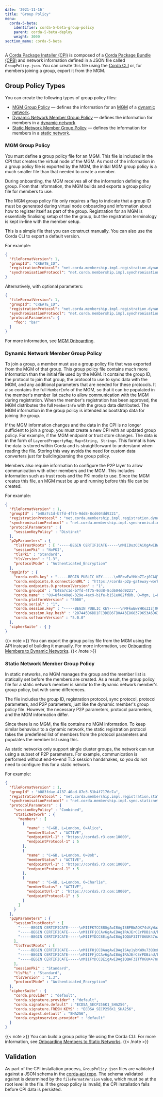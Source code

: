 ```yaml
---
date: '2021-11-16'
title: "Group Policy"
menu:
  corda-5-beta:
    identifier: corda-5-beta-group-policy
    parent: corda-5-beta-deploy
    weight: 3000
section_menu: corda-5-beta
---
```

A [Corda Package Installer (CPI)](../introduction/key-concepts.html#corda-package-installer-cpi) is composed of a [Corda Package Bundle (CPB)](../introduction/key-concepts.html#corda-package-bundles-cpbs) and network information defined in a JSON file called `GroupPolicy.json`.
You can create this file using the [Corda CLI](cli-commands.html) or, for members joining a group, export it from the MGM.

## Group Policy Types

You can create the following types of group policy files:
* [MGM Group Policy](#mgm-group-policy) — defines the information for an [MGM](../introduction/key-concepts.html#membership-management) of a [dynamic network](../deploying/network-types.html#dynamic-networks).
* [Dynamic Network Member Group Policy](#dynamic-network-member-group-policy) — defines the information for members in a [dynamic network](network-types.html#dynamic-networks).
* [Static Network Member Group Policy](#static-network-member-group-policy) — defines the information for members in a [static network](network-types.html#static-networks).

### MGM Group Policy

You must define a group policy file for an MGM. This file is included in the CPI that creates the virtual node of the MGM.
As most of the information in a group policy file is exported by the MGM, the initial MGM group policy is a much smaller file than that needed to create a member.

During onboarding, the MGM receives all of the information defining the group.
From that information, the MGM builds and exports a group policy file for members to use.

The MGM group policy file only requires a flag to indicate that a group ID must be generated during virtual node onboarding and information about how to register itself as part of the group.
Registration for an MGM is essentially finalising setup of the the group, but the registration terminology is kept in-line with the member setup.

This is a simple file that you can construct manually. You can also use the Corda CLI to export a default version.

For example:

``` json
{
  "fileFormatVersion": 1,
  "groupId": "CREATE_ID",
  "registrationProtocol": "net.corda.membership.impl.registration.dynamic.mgm.MGMRegistrationService",
  "synchronisationProtocol": "net.corda.membership.impl.synchronisation.MgmSynchronisationServiceImpl"
}
```

Alternatively, with optional parameters:
``` json
{
  "fileFormatVersion": 1,
  "groupId": "CREATE_ID",
  "registrationProtocol": "net.corda.membership.impl.registration.dynamic.mgm.MGMRegistrationService",
  "synchronisationProtocol": "net.corda.membership.impl.synchronisation.MgmSynchronisationServiceImpl",
  "protocolParameters": {
    "foo": "bar"
  }
}
```

For more information, see [MGM Onboarding](../deployment-tutorials/membership/mgm-onboarding.html).

### Dynamic Network Member Group Policy

To join a group, a member must use a group policy file that was exported from the MGM of that group.
This group policy file contains much more information than the initial file used by the MGM.
It contains the group ID, the protocol to join that group, the protocol to use to sync data with the MGM, and any additional parameters that are needed for these protocols.
It also contains the full `MemberInfo` of the MGM, so that it can be populated in the member's member list cache to allow communication with the MGM during registration.
When the member's registration has been approved, the MGM distributes the full `MemberInfo` with the group data distributed.
The MGM information in the group policy is intended as bootstrap data for joining the group.

If the MGM information changes and the data in the CPI is no longer sufficient to join a group, you must create a new CPI with an updated group policy.
For example, if the MGM endpoint or trust store changes. The data is in the form of `LayeredPropertyMap`; `Map<String, String>`. This format is how the data is stored within Corda and is straightforward to understand when reading the file.
Storing this way avoids the need for custom data converters just for building/parsing the group policy.

Members also require information to configure the P2P layer to allow communication with other members and the MGM. This includes information such as trust roots and the PKI mode to use.
Since the MGM creates this file, an MGM must be up and running before this file can be created.

For example:

``` json
{
  "fileFormatVersion" : 1,
  "groupId" : "b48a7c1d-b7fd-4f75-9dd8-8cd604dd9221",
  "registrationProtocol" : "net.corda.membership.impl.registration.dynamic.member.DynamicMemberRegistrationService",
  "synchronisationProtocol" : "net.corda.membership.impl.synchronisation.MemberSynchronisationServiceImpl",
  "protocolParameters" : {
    "sessionKeyPolicy" : "Distinct"
  },
  "p2pParameters" : {
    "tlsTrustRoots" : [ "-----BEGIN CERTIFICATE-----\nMIIDuzCCAiOgAwIBAgIBAjANBgkqhkiG9w0BAQsFADAQMQ4wDAYDVQQGEwVVSyBD\nTjAeFw0yMjA5MjkwODE3MTlaFw0yMjEwMjkwODE3MTlaMBAxDjAMBgNVBAYTBVVL\nIENOMIIBojANBgkqhkiG9w0BAQEFAAOCAY8AMIIBigKCAYEAnUc4VXBpwjv4f6/e\n861AB4+MaBum46M+hkj3V14+RX/zT2vG7ddQtA+p+8urctM+Fg3rvrjCxSGWXR7A\n/K+JuGo1QFG4/t26Tgv2eliwPDZC0dgqofVw4aWCzjFy1PxPEdkdcrteTetE63kT\n/bCPsrgQFSp8bZc3UQhJGXQ+QdEblS3OUEZvn2WPtlWH3eZeb5kI1pmJF3bsdoit\npmsnNkkJ5DEnUEdnI3qXYldyyAEEdEO8rfqpUCtrXSWrKIqW1s8CmgwGeSFPBTyt\nKkwTk+PhFd8QAPnJEQM1PBAZ0dyR3yvb/77HDWf7NnY22W+iu76Jya0nXxe2hJPd\ny1QrxLV2vRAVpm6ZrKhzhqpRV8Jev8ftA2vseCijDieB4LQY8bHKrEgw13NMgAli\n1J5LKvN9q1mWJnwBm7n/1CHYSLpzdBHZPSmzVdS3E/lz/xw7i5rzBiE4/th8KR8r\nmN838dtUYXOPndB72QFyeNtseOdTc/bK615wRwVNQ8QfcBjHAgMBAAGjIDAeMA8G\nA1UdEwEB/wQFMAMBAf8wCwYDVR0PBAQDAgGuMA0GCSqGSIb3DQEBCwUAA4IBgQB/\n0FPRuk1lvV6IoSr4mjBjG0KEB/WhH4aUALJbwYbR0mjxRklX4pKO61SNlRLg5wGn\neO/aWJgkTpz63tu2rhpPGXvIpi7Ik41/qtSlhm6m9izNqAlZ5rWzXj4bpXTjRl/7\nPLpHHBJDRB/GSZTQ65/Kh9XuDsRUrsVegXSwWgcQ4Uh76i7Yuz4VyWu/i4TQjP45\nxhCL2vnIbRoI72LjFE3MoULtJ5UsqJRKplcdo6ukMExDar/Da23xz8W6WfcQrPml\n+HEheubJmL4gC91I8dG6zhIk5XPL6PFK2CzJ6fybI0eHy3lGzUT+WC7VpScG07jt\n597Af3EWKNTFS8rQDabVhEmzDJ0tje/dWbMct53dMgG/h0QDR/JL/bN3fyvFnLyh\ncBzvjL2t1oM51Nl5Y3C0Nufq2OzLjtA02Dw7VtsYZIPQ9yRckJ+OwkxU7bvowsOB\ncuNlSf8i4wLgJqf3hvmUyPl/0i0dVRb5azeL/vv0wul1wfnypRgmG9XCMIFdoiQ=\n-----END CERTIFICATE-----\n" ],
    "sessionPki" : "NoPKI",
    "tlsPki" : "Standard",
    "tlsVersion" : "1.3",
    "protocolMode" : "Authenticated_Encryption"
  },
  "mgmInfo" : {
    "corda.ecdh.key" : "-----BEGIN PUBLIC KEY-----\nMFkwEwYHKoZIzj0CAQYIKoZIzj0DAQcDQgAEakDk0o9I12P7amqv/1WTBVAcgoZ4\nlOFpY3YFXJ68HqNRViXpgWE2mfxtSFSwqeSLoAHei+2WZcWRKYsm8i+HHg==\n-----END PUBLIC KEY-----\n",
    "corda.endpoints.0.connectionURL" : "https://corda-p2p-gateway-worker.mgm-cluster:8080",
    "corda.endpoints.0.protocolVersion" : "1",
    "corda.groupId" : "b48a7c1d-b7fd-4f75-9dd8-8cd604dd9221",
    "corda.name" : "OU=8f4c40e8-329e-4ac9-b1fe-b151e082fd8b, O=Mgm, L=London, C=GB",
    "corda.platformVersion" : "5000",
    "corda.serial" : "1",
    "corda.session.key" : "-----BEGIN PUBLIC KEY-----\nMFkwEwYHKoZIzj0CAQYIKoZIzj0DAQcDQgAEakDk0o9I12P7amqv/1WTBVAcgoZ4\nlOFpY3YFXJ68HqNRViXpgWE2mfxtSFSwqeSLoAHei+2WZcWRKYsm8i+HHg==\n-----END PUBLIC KEY-----\n",
    "corda.session.key.hash" : "287445D6DD1FC3DBB6FB0A43E868379653A6D63694190F09C54F9B605042F485",
    "corda.softwareVersion" : "5.0.0"
  },
  "cipherSuite" : { }
}
```
{{< note >}}
You can export the group policy file from the MGM using the API instead of building it manually. For more information, see [Onboarding Members to Dynamic Networks](../operating/operating-tutorials/onboarding/dynamic-onboarding.html).
{{< /note >}}

### Static Network Member Group Policy

​In static networks, no MGM manages the group and the member list is statically set before the members are created.
As a result, the group policy file for a static network member is similar to the dynamic network member's group policy, but with some differences.

​The file includes the group ID, registration protocol, sync protocol, protocol parameters, and P2P parameters, just like the dynamic member's group policy file. However, the necessary P2P parameters, protocol parameters, and the MGM information differ.

Since there is no MGM, the file contains no MGM information.
To keep similar behaviour to a dynamic network, the static registration protocol takes the predefined list of members from the protocol parameters and populates the member list using this.

As ​static networks only support single cluster groups, the network can run using a subset of P2P parameters.
For example, communication is performed without end-to-end TLS session handshakes, so you do not need to configure this for a static network.

For example:

``` json
{
  "fileFormatVersion" : 1,
  "groupId" : "b083fdae-4137-40ad-87e3-51b4f7176e7a",
  "registrationProtocol" : "net.corda.membership.impl.registration.staticnetwork.StaticMemberRegistrationService",
  "synchronisationProtocol" : "net.corda.membership.impl.sync.staticnetwork.StaticMemberSyncService",
  "protocolParameters" : {
    "sessionKeyPolicy" : "Combined",
    "staticNetwork" : {
      "members" : [
        {
          "name" : "C=GB, L=London, O=Alice",
          "memberStatus" : "ACTIVE",
          "endpointUrl-1" : "https://corda5.r3.com:10000",
          "endpointProtocol-1" : 5
        },
        {
          "name" : "C=GB, L=London, O=Bob",
          "memberStatus" : "ACTIVE",
          "endpointUrl-1" : "https://corda5.r3.com:10000",
          "endpointProtocol-1" : 5
        },
        {
          "name" : "C=GB, L=London, O=Charlie",
          "memberStatus" : "ACTIVE",
          "endpointUrl-1" : "https://corda5.r3.com:10000",
          "endpointProtocol-1" : 5
        }
      ]
    }
  },
  "p2pParameters" : {
    "sessionTrustRoots" : [
      "-----BEGIN CERTIFICATE-----\nMIIFKTCCBBGgAwIBAgISBPBWAQX74sKyWaxrwN9Wyf/4MA0GCSqGSIb3DQEBCwUA\nMDIxCzAJBgNVBAYTAlVTMRYwFAYDVQQKEw1MZXQncyBFbmNyeXB0MQswCQYDVQQD\nEwJSMzAeFw0yMjA1MTMxMTE0NTlaFw0yMjA4MTExMTE0NThaMBQxEjAQBgNVBAMT\nCWNvcmRhLm5ldDCCASIwDQYJKoZIhvcNAQEBBQADggEPADCCAQoCggEBAMqmvfMO\nna/+r0V3d3hpGPz5hesAAJRZjJCjsQr5ly8LodIfcPRSz+p5N8ui6ct8lyOmGLmi\nVzKn6h+On4ilNnd2inIqBRcyFlU4YFyBqq9+FZdR64gEr2CVX8xDz5bMFymLZJoC\nDnKgzq6LAvhQv/2NIkSRuLI09phKhMwQkAzFaOx0Q1kkmNnJYSf81dF1lbTVAAEH\nsxMK+4dGECQCYFsfkrpk4wVBnaIdr7JLsrOHbbdLK8Ks/TxVNw20FOvuKZzR28lF\nZ2roWY7S3s+x6mNZk4zhmTkBFXR747q7IVqj+Un3BU2G5/2TZ6LCJ+8m3WPD+9gz\nMHdfNwDftNqTuMkCAwEAAaOCAlUwggJRMA4GA1UdDwEB/wQEAwIFoDAdBgNVHSUE\nFjAUBggrBgEFBQcDAQYIKwYBBQUHAwIwDAYDVR0TAQH/BAIwADAdBgNVHQ4EFgQU\ntd2w7gkV6EYKUVTrXLPbKNpIc1UwHwYDVR0jBBgwFoAUFC6zF7dYVsuuUAlA5h+v\nnYsUwsYwVQYIKwYBBQUHAQEESTBHMCEGCCsGAQUFBzABhhVodHRwOi8vcjMuby5s\nZW5jci5vcmcwIgYIKwYBBQUHMAKGFmh0dHA6Ly9yMy5pLmxlbmNyLm9yZy8wIwYD\nVR0RBBwwGoIJY29yZGEubmV0gg13d3cuY29yZGEubmV0MEwGA1UdIARFMEMwCAYG\nZ4EMAQIBMDcGCysGAQQBgt8TAQEBMCgwJgYIKwYBBQUHAgEWGmh0dHA6Ly9jcHMu\nbGV0c2VuY3J5cHQub3JnMIIBBgYKKwYBBAHWeQIEAgSB9wSB9ADyAHcA36Veq2iC\nTx9sre64X04+WurNohKkal6OOxLAIERcKnMAAAGAvVf0zgAABAMASDBGAiEA7LTc\nKcc22HaRFQBqt5zCQjdUcuuZCzbDuhYfL7zbeW4CIQC/Jw3uq7nj1XjpPVb8amYO\nZBaIyLtqvfdLpnSvIe+NowB3ACl5vvCeOTkh8FZzn2Old+W+V32cYAr4+U1dJlwl\nXceEAAABgL1X9L0AAAQDAEgwRgIhALp82uqQgsTTSGoQ44obZdgin8eLrUb0fnJX\nuiOEjeIMAiEA4GM7LhToVLb7+EtEoCtkH7Mwr8rsmTV9oXYzjXuWUfQwDQYJKoZI\nhvcNAQELBQADggEBAHMyXmq77uYcC/cvT1QFzZvjrohxeZQHzYWsIho6DfpS8RZd\nN+O1sa4/tjMNN5XSrAY7YJczgBue13YH+Vw9k8hVqJ7vHKSbFbMrF03NgHLfM2rv\nCHPCZCv3zqESdkcNaXNYDykcwpZjmUFV8T2gy8se+3FYfgiDr6lfpUIDF47EaD9S\nIFv3D2+FNNS2VaC2U2Uta1XQkrdkUznq8A4rTY3RTTjlMhXf2OP19eUqsmFKF+5D\nfMTdCNm5Klag/h/ogvYRXxYFvr+4l5hOzK1IJJWoftGi4s1f1pgv/sbi2DXKNPOP\n7oKylBF5li7LtauuKA6rZM3S62LJvt/Y+d5mgaA=\n-----END CERTIFICATE-----\n",
      "-----BEGIN CERTIFICATE-----\nMIIFFjCCAv6gAwIBAgIRAJErCErPDBinU/bWLiWnX1owDQYJKoZIhvcNAQELBQAw\nTzELMAkGA1UEBhMCVVMxKTAnBgNVBAoTIEludGVybmV0IFNlY3VyaXR5IFJlc2Vh\ncmNoIEdyb3VwMRUwEwYDVQQDEwxJU1JHIFJvb3QgWDEwHhcNMjAwOTA0MDAwMDAw\nWhcNMjUwOTE1MTYwMDAwWjAyMQswCQYDVQQGEwJVUzEWMBQGA1UEChMNTGV0J3Mg\nRW5jcnlwdDELMAkGA1UEAxMCUjMwggEiMA0GCSqGSIb3DQEBAQUAA4IBDwAwggEK\nAoIBAQC7AhUozPaglNMPEuyNVZLD+ILxmaZ6QoinXSaqtSu5xUyxr45r+XXIo9cP\nR5QUVTVXjJ6oojkZ9YI8QqlObvU7wy7bjcCwXPNZOOftz2nwWgsbvsCUJCWH+jdx\nsxPnHKzhm+/b5DtFUkWWqcFTzjTIUu61ru2P3mBw4qVUq7ZtDpelQDRrK9O8Zutm\nNHz6a4uPVymZ+DAXXbpyb/uBxa3Shlg9F8fnCbvxK/eG3MHacV3URuPMrSXBiLxg\nZ3Vms/EY96Jc5lP/Ooi2R6X/ExjqmAl3P51T+c8B5fWmcBcUr2Ok/5mzk53cU6cG\n/kiFHaFpriV1uxPMUgP17VGhi9sVAgMBAAGjggEIMIIBBDAOBgNVHQ8BAf8EBAMC\nAYYwHQYDVR0lBBYwFAYIKwYBBQUHAwIGCCsGAQUFBwMBMBIGA1UdEwEB/wQIMAYB\nAf8CAQAwHQYDVR0OBBYEFBQusxe3WFbLrlAJQOYfr52LFMLGMB8GA1UdIwQYMBaA\nFHm0WeZ7tuXkAXOACIjIGlj26ZtuMDIGCCsGAQUFBwEBBCYwJDAiBggrBgEFBQcw\nAoYWaHR0cDovL3gxLmkubGVuY3Iub3JnLzAnBgNVHR8EIDAeMBygGqAYhhZodHRw\nOi8veDEuYy5sZW5jci5vcmcvMCIGA1UdIAQbMBkwCAYGZ4EMAQIBMA0GCysGAQQB\ngt8TAQEBMA0GCSqGSIb3DQEBCwUAA4ICAQCFyk5HPqP3hUSFvNVneLKYY611TR6W\nPTNlclQtgaDqw+34IL9fzLdwALduO/ZelN7kIJ+m74uyA+eitRY8kc607TkC53wl\nikfmZW4/RvTZ8M6UK+5UzhK8jCdLuMGYL6KvzXGRSgi3yLgjewQtCPkIVz6D2QQz\nCkcheAmCJ8MqyJu5zlzyZMjAvnnAT45tRAxekrsu94sQ4egdRCnbWSDtY7kh+BIm\nlJNXoB1lBMEKIq4QDUOXoRgffuDghje1WrG9ML+Hbisq/yFOGwXD9RiX8F6sw6W4\navAuvDszue5L3sz85K+EC4Y/wFVDNvZo4TYXao6Z0f+lQKc0t8DQYzk1OXVu8rp2\nyJMC6alLbBfODALZvYH7n7do1AZls4I9d1P4jnkDrQoxB3UqQ9hVl3LEKQ73xF1O\nyK5GhDDX8oVfGKF5u+decIsH4YaTw7mP3GFxJSqv3+0lUFJoi5Lc5da149p90Ids\nhCExroL1+7mryIkXPeFM5TgO9r0rvZaBFOvV2z0gp35Z0+L4WPlbuEjN/lxPFin+\nHlUjr8gRsI3qfJOQFy/9rKIJR0Y/8Omwt/8oTWgy1mdeHmmjk7j1nYsvC9JSQ6Zv\nMldlTTKB3zhThV1+XWYp6rjd5JW1zbVWEkLNxE7GJThEUG3szgBVGP7pSWTUTsqX\nnLRbwHOoq7hHwg==\n-----END CERTIFICATE-----\n",
      "-----BEGIN CERTIFICATE-----\nMIIFYDCCBEigAwIBAgIQQAF3ITfU6UK47naqPGQKtzANBgkqhkiG9w0BAQsFADA/\nMSQwIgYDVQQKExtEaWdpdGFsIFNpZ25hdHVyZSBUcnVzdCBDby4xFzAVBgNVBAMT\nDkRTVCBSb290IENBIFgzMB4XDTIxMDEyMDE5MTQwM1oXDTI0MDkzMDE4MTQwM1ow\nTzELMAkGA1UEBhMCVVMxKTAnBgNVBAoTIEludGVybmV0IFNlY3VyaXR5IFJlc2Vh\ncmNoIEdyb3VwMRUwEwYDVQQDEwxJU1JHIFJvb3QgWDEwggIiMA0GCSqGSIb3DQEB\nAQUAA4ICDwAwggIKAoICAQCt6CRz9BQ385ueK1coHIe+3LffOJCMbjzmV6B493XC\nov71am72AE8o295ohmxEk7axY/0UEmu/H9LqMZshftEzPLpI9d1537O4/xLxIZpL\nwYqGcWlKZmZsj348cL+tKSIG8+TA5oCu4kuPt5l+lAOf00eXfJlII1PoOK5PCm+D\nLtFJV4yAdLbaL9A4jXsDcCEbdfIwPPqPrt3aY6vrFk/CjhFLfs8L6P+1dy70sntK\n4EwSJQxwjQMpoOFTJOwT2e4ZvxCzSow/iaNhUd6shweU9GNx7C7ib1uYgeGJXDR5\nbHbvO5BieebbpJovJsXQEOEO3tkQjhb7t/eo98flAgeYjzYIlefiN5YNNnWe+w5y\nsR2bvAP5SQXYgd0FtCrWQemsAXaVCg/Y39W9Eh81LygXbNKYwagJZHduRze6zqxZ\nXmidf3LWicUGQSk+WT7dJvUkyRGnWqNMQB9GoZm1pzpRboY7nn1ypxIFeFntPlF4\nFQsDj43QLwWyPntKHEtzBRL8xurgUBN8Q5N0s8p0544fAQjQMNRbcTa0B7rBMDBc\nSLeCO5imfWCKoqMpgsy6vYMEG6KDA0Gh1gXxG8K28Kh8hjtGqEgqiNx2mna/H2ql\nPRmP6zjzZN7IKw0KKP/32+IVQtQi0Cdd4Xn+GOdwiK1O5tmLOsbdJ1Fu/7xk9TND\nTwIDAQABo4IBRjCCAUIwDwYDVR0TAQH/BAUwAwEB/zAOBgNVHQ8BAf8EBAMCAQYw\nSwYIKwYBBQUHAQEEPzA9MDsGCCsGAQUFBzAChi9odHRwOi8vYXBwcy5pZGVudHJ1\nc3QuY29tL3Jvb3RzL2RzdHJvb3RjYXgzLnA3YzAfBgNVHSMEGDAWgBTEp7Gkeyxx\n+tvhS5B1/8QVYIWJEDBUBgNVHSAETTBLMAgGBmeBDAECATA/BgsrBgEEAYLfEwEB\nATAwMC4GCCsGAQUFBwIBFiJodHRwOi8vY3BzLnJvb3QteDEubGV0c2VuY3J5cHQu\nb3JnMDwGA1UdHwQ1MDMwMaAvoC2GK2h0dHA6Ly9jcmwuaWRlbnRydXN0LmNvbS9E\nU1RST09UQ0FYM0NSTC5jcmwwHQYDVR0OBBYEFHm0WeZ7tuXkAXOACIjIGlj26Ztu\nMA0GCSqGSIb3DQEBCwUAA4IBAQAKcwBslm7/DlLQrt2M51oGrS+o44+/yQoDFVDC\n5WxCu2+b9LRPwkSICHXM6webFGJueN7sJ7o5XPWioW5WlHAQU7G75K/QosMrAdSW\n9MUgNTP52GE24HGNtLi1qoJFlcDyqSMo59ahy2cI2qBDLKobkx/J3vWraV0T9VuG\nWCLKTVXkcGdtwlfFRjlBz4pYg1htmf5X6DYO8A4jqv2Il9DjXA6USbW1FzXSLr9O\nhe8Y4IWS6wY7bCkjCWDcRQJMEhg76fsO3txE+FiYruq9RUWhiF1myv4Q6W+CyBFC\nDfvp7OOGAN6dEOM4+qR9sdjoSYKEBpsr6GtPAQw4dy753ec5\n-----END CERTIFICATE-----\n"
    ],
    "tlsTrustRoots" : [
      "-----BEGIN CERTIFICATE-----\nMIIFHjCCBAagAwIBAgISAy1ybKW9u73QQxLAktLHTEQQMA0GCSqGSIb3DQEBCwUA\nMDIxCzAJBgNVBAYTAlVTMRYwFAYDVQQKEw1MZXQncyBFbmNyeXB0MQswCQYDVQQD\nEwJSMzAeFw0yMjA1MTExNTAxMDZaFw0yMjA4MDkxNTAxMDVaMBExDzANBgNVBAMT\nBnIzLmNvbTCCASIwDQYJKoZIhvcNAQEBBQADggEPADCCAQoCggEBAMqmvfMOna/+\nr0V3d3hpGPz5hesAAJRZjJCjsQr5ly8LodIfcPRSz+p5N8ui6ct8lyOmGLmiVzKn\n6h+On4ilNnd2inIqBRcyFlU4YFyBqq9+FZdR64gEr2CVX8xDz5bMFymLZJoCDnKg\nzq6LAvhQv/2NIkSRuLI09phKhMwQkAzFaOx0Q1kkmNnJYSf81dF1lbTVAAEHsxMK\n+4dGECQCYFsfkrpk4wVBnaIdr7JLsrOHbbdLK8Ks/TxVNw20FOvuKZzR28lFZ2ro\nWY7S3s+x6mNZk4zhmTkBFXR747q7IVqj+Un3BU2G5/2TZ6LCJ+8m3WPD+9gzMHdf\nNwDftNqTuMkCAwEAAaOCAk0wggJJMA4GA1UdDwEB/wQEAwIFoDAdBgNVHSUEFjAU\nBggrBgEFBQcDAQYIKwYBBQUHAwIwDAYDVR0TAQH/BAIwADAdBgNVHQ4EFgQUtd2w\n7gkV6EYKUVTrXLPbKNpIc1UwHwYDVR0jBBgwFoAUFC6zF7dYVsuuUAlA5h+vnYsU\nwsYwVQYIKwYBBQUHAQEESTBHMCEGCCsGAQUFBzABhhVodHRwOi8vcjMuby5sZW5j\nci5vcmcwIgYIKwYBBQUHMAKGFmh0dHA6Ly9yMy5pLmxlbmNyLm9yZy8wHQYDVR0R\nBBYwFIIGcjMuY29tggp3d3cucjMuY29tMEwGA1UdIARFMEMwCAYGZ4EMAQIBMDcG\nCysGAQQBgt8TAQEBMCgwJgYIKwYBBQUHAgEWGmh0dHA6Ly9jcHMubGV0c2VuY3J5\ncHQub3JnMIIBBAYKKwYBBAHWeQIEAgSB9QSB8gDwAHYAKXm+8J45OSHwVnOfY6V3\n5b5XfZxgCvj5TV0mXCVdx4QAAAGAs9o+JQAABAMARzBFAiEAi07Xbw6nqHBtGQzN\nLXbCPx68E2xYa9M/ytztzJb96IYCIAiIc9y7u2H510F8AQ1zon7wDQjaTTvL3Ezl\nJBgFK02aAHYAQcjKsd8iRkoQxqE6CUKHXk4xixsD6+tLx2jwkGKWBvYAAAGAs9o+\nZwAABAMARzBFAiEAyO7PeW40ocwt+QqSMZAJHKRe7Ip1kYkjUhabhVQD0CoCIBpD\nqJEJd3UlGIUyxJ44i72xQ6kvn5adfnmJE5Jh8YwPMA0GCSqGSIb3DQEBCwUAA4IB\nAQBRENd2mg7C73zwxAduIDcYaQ+bKaM9+edHBC+h7cDSACdQ1J+AKruWWYOfQJXG\nQvudeDU2W7+kUC/0fq0Ui9cGCQBY+EacFN6261z2jVLtdGwJWRe2pYwIVOdknFet\nMY31Fqih/HToiaX1Fz0qkN0TrdLBsMIZEx3XAiMHbJH4AOrr+V2FpV6GIAZ1A68I\nFkR4W6zPnI7cwjpeLnO6x1A92y5txtNBeBu0DDnbt695J8BVZeJBei0gIVe3y1Xf\n2xPJfCYMCpysD6ADGOmMrahZ4ANfDck27hIDw8GXYDBp8XP7teM7r/OVRJW5MJUK\nxcTyC7ANrJ7GGChxJZUaq0Qu\n-----END CERTIFICATE-----\n",
      "-----BEGIN CERTIFICATE-----\nMIIFFjCCAv6gAwIBAgIRAJErCErPDBinU/bWLiWnX1owDQYJKoZIhvcNAQELBQAw\nTzELMAkGA1UEBhMCVVMxKTAnBgNVBAoTIEludGVybmV0IFNlY3VyaXR5IFJlc2Vh\ncmNoIEdyb3VwMRUwEwYDVQQDEwxJU1JHIFJvb3QgWDEwHhcNMjAwOTA0MDAwMDAw\nWhcNMjUwOTE1MTYwMDAwWjAyMQswCQYDVQQGEwJVUzEWMBQGA1UEChMNTGV0J3Mg\nRW5jcnlwdDELMAkGA1UEAxMCUjMwggEiMA0GCSqGSIb3DQEBAQUAA4IBDwAwggEK\nAoIBAQC7AhUozPaglNMPEuyNVZLD+ILxmaZ6QoinXSaqtSu5xUyxr45r+XXIo9cP\nR5QUVTVXjJ6oojkZ9YI8QqlObvU7wy7bjcCwXPNZOOftz2nwWgsbvsCUJCWH+jdx\nsxPnHKzhm+/b5DtFUkWWqcFTzjTIUu61ru2P3mBw4qVUq7ZtDpelQDRrK9O8Zutm\nNHz6a4uPVymZ+DAXXbpyb/uBxa3Shlg9F8fnCbvxK/eG3MHacV3URuPMrSXBiLxg\nZ3Vms/EY96Jc5lP/Ooi2R6X/ExjqmAl3P51T+c8B5fWmcBcUr2Ok/5mzk53cU6cG\n/kiFHaFpriV1uxPMUgP17VGhi9sVAgMBAAGjggEIMIIBBDAOBgNVHQ8BAf8EBAMC\nAYYwHQYDVR0lBBYwFAYIKwYBBQUHAwIGCCsGAQUFBwMBMBIGA1UdEwEB/wQIMAYB\nAf8CAQAwHQYDVR0OBBYEFBQusxe3WFbLrlAJQOYfr52LFMLGMB8GA1UdIwQYMBaA\nFHm0WeZ7tuXkAXOACIjIGlj26ZtuMDIGCCsGAQUFBwEBBCYwJDAiBggrBgEFBQcw\nAoYWaHR0cDovL3gxLmkubGVuY3Iub3JnLzAnBgNVHR8EIDAeMBygGqAYhhZodHRw\nOi8veDEuYy5sZW5jci5vcmcvMCIGA1UdIAQbMBkwCAYGZ4EMAQIBMA0GCysGAQQB\ngt8TAQEBMA0GCSqGSIb3DQEBCwUAA4ICAQCFyk5HPqP3hUSFvNVneLKYY611TR6W\nPTNlclQtgaDqw+34IL9fzLdwALduO/ZelN7kIJ+m74uyA+eitRY8kc607TkC53wl\nikfmZW4/RvTZ8M6UK+5UzhK8jCdLuMGYL6KvzXGRSgi3yLgjewQtCPkIVz6D2QQz\nCkcheAmCJ8MqyJu5zlzyZMjAvnnAT45tRAxekrsu94sQ4egdRCnbWSDtY7kh+BIm\nlJNXoB1lBMEKIq4QDUOXoRgffuDghje1WrG9ML+Hbisq/yFOGwXD9RiX8F6sw6W4\navAuvDszue5L3sz85K+EC4Y/wFVDNvZo4TYXao6Z0f+lQKc0t8DQYzk1OXVu8rp2\nyJMC6alLbBfODALZvYH7n7do1AZls4I9d1P4jnkDrQoxB3UqQ9hVl3LEKQ73xF1O\nyK5GhDDX8oVfGKF5u+decIsH4YaTw7mP3GFxJSqv3+0lUFJoi5Lc5da149p90Ids\nhCExroL1+7mryIkXPeFM5TgO9r0rvZaBFOvV2z0gp35Z0+L4WPlbuEjN/lxPFin+\nHlUjr8gRsI3qfJOQFy/9rKIJR0Y/8Omwt/8oTWgy1mdeHmmjk7j1nYsvC9JSQ6Zv\nMldlTTKB3zhThV1+XWYp6rjd5JW1zbVWEkLNxE7GJThEUG3szgBVGP7pSWTUTsqX\nnLRbwHOoq7hHwg==\n-----END CERTIFICATE-----\n",
      "-----BEGIN CERTIFICATE-----\nMIIFYDCCBEigAwIBAgIQQAF3ITfU6UK47naqPGQKtzANBgkqhkiG9w0BAQsFADA/\nMSQwIgYDVQQKExtEaWdpdGFsIFNpZ25hdHVyZSBUcnVzdCBDby4xFzAVBgNVBAMT\nDkRTVCBSb290IENBIFgzMB4XDTIxMDEyMDE5MTQwM1oXDTI0MDkzMDE4MTQwM1ow\nTzELMAkGA1UEBhMCVVMxKTAnBgNVBAoTIEludGVybmV0IFNlY3VyaXR5IFJlc2Vh\ncmNoIEdyb3VwMRUwEwYDVQQDEwxJU1JHIFJvb3QgWDEwggIiMA0GCSqGSIb3DQEB\nAQUAA4ICDwAwggIKAoICAQCt6CRz9BQ385ueK1coHIe+3LffOJCMbjzmV6B493XC\nov71am72AE8o295ohmxEk7axY/0UEmu/H9LqMZshftEzPLpI9d1537O4/xLxIZpL\nwYqGcWlKZmZsj348cL+tKSIG8+TA5oCu4kuPt5l+lAOf00eXfJlII1PoOK5PCm+D\nLtFJV4yAdLbaL9A4jXsDcCEbdfIwPPqPrt3aY6vrFk/CjhFLfs8L6P+1dy70sntK\n4EwSJQxwjQMpoOFTJOwT2e4ZvxCzSow/iaNhUd6shweU9GNx7C7ib1uYgeGJXDR5\nbHbvO5BieebbpJovJsXQEOEO3tkQjhb7t/eo98flAgeYjzYIlefiN5YNNnWe+w5y\nsR2bvAP5SQXYgd0FtCrWQemsAXaVCg/Y39W9Eh81LygXbNKYwagJZHduRze6zqxZ\nXmidf3LWicUGQSk+WT7dJvUkyRGnWqNMQB9GoZm1pzpRboY7nn1ypxIFeFntPlF4\nFQsDj43QLwWyPntKHEtzBRL8xurgUBN8Q5N0s8p0544fAQjQMNRbcTa0B7rBMDBc\nSLeCO5imfWCKoqMpgsy6vYMEG6KDA0Gh1gXxG8K28Kh8hjtGqEgqiNx2mna/H2ql\nPRmP6zjzZN7IKw0KKP/32+IVQtQi0Cdd4Xn+GOdwiK1O5tmLOsbdJ1Fu/7xk9TND\nTwIDAQABo4IBRjCCAUIwDwYDVR0TAQH/BAUwAwEB/zAOBgNVHQ8BAf8EBAMCAQYw\nSwYIKwYBBQUHAQEEPzA9MDsGCCsGAQUFBzAChi9odHRwOi8vYXBwcy5pZGVudHJ1\nc3QuY29tL3Jvb3RzL2RzdHJvb3RjYXgzLnA3YzAfBgNVHSMEGDAWgBTEp7Gkeyxx\n+tvhS5B1/8QVYIWJEDBUBgNVHSAETTBLMAgGBmeBDAECATA/BgsrBgEEAYLfEwEB\nATAwMC4GCCsGAQUFBwIBFiJodHRwOi8vY3BzLnJvb3QteDEubGV0c2VuY3J5cHQu\nb3JnMDwGA1UdHwQ1MDMwMaAvoC2GK2h0dHA6Ly9jcmwuaWRlbnRydXN0LmNvbS9E\nU1RST09UQ0FYM0NSTC5jcmwwHQYDVR0OBBYEFHm0WeZ7tuXkAXOACIjIGlj26Ztu\nMA0GCSqGSIb3DQEBCwUAA4IBAQAKcwBslm7/DlLQrt2M51oGrS+o44+/yQoDFVDC\n5WxCu2+b9LRPwkSICHXM6webFGJueN7sJ7o5XPWioW5WlHAQU7G75K/QosMrAdSW\n9MUgNTP52GE24HGNtLi1qoJFlcDyqSMo59ahy2cI2qBDLKobkx/J3vWraV0T9VuG\nWCLKTVXkcGdtwlfFRjlBz4pYg1htmf5X6DYO8A4jqv2Il9DjXA6USbW1FzXSLr9O\nhe8Y4IWS6wY7bCkjCWDcRQJMEhg76fsO3txE+FiYruq9RUWhiF1myv4Q6W+CyBFC\nDfvp7OOGAN6dEOM4+qR9sdjoSYKEBpsr6GtPAQw4dy753ec5\n-----END CERTIFICATE-----\n"
    ],
    "sessionPki" : "Standard",
    "tlsPki" : "Standard",
    "tlsVersion" : "1.3",
    "protocolMode" : "Authenticated_Encryption"
  },
  "cipherSuite" : {
    "corda.provider" : "default",
    "corda.signature.provider" : "default",
    "corda.signature.default" : "ECDSA_SECP256K1_SHA256",
    "corda.signature.FRESH_KEYS" : "ECDSA_SECP256K1_SHA256",
    "corda.digest.default" : "SHA256",
    "corda.cryptoservice.provider" : "default"
  }
}

```

{{< note >}}
You can build a group policy file using the Corda CLI. For more information, see [Onboarding Members to Static Networks](../deployment-tutorials/membership/static-onboarding.html).
{{< /note >}}

## Validation

As part of the CPI installation process, `GroupPolicy.json` files are validated against a JSON schema in the [corda-api repo](https://github.com/corda/corda-api/tree/release/os/5.0/data/membership-schema/src/main/resources/net/corda/schema/membership/group/policy).
The schema validated against is determined by the `fileFormatVersion` value, which must be at the root level in the file.
If the group policy is invalid, the CPI installation fails before CPI data is persisted.
